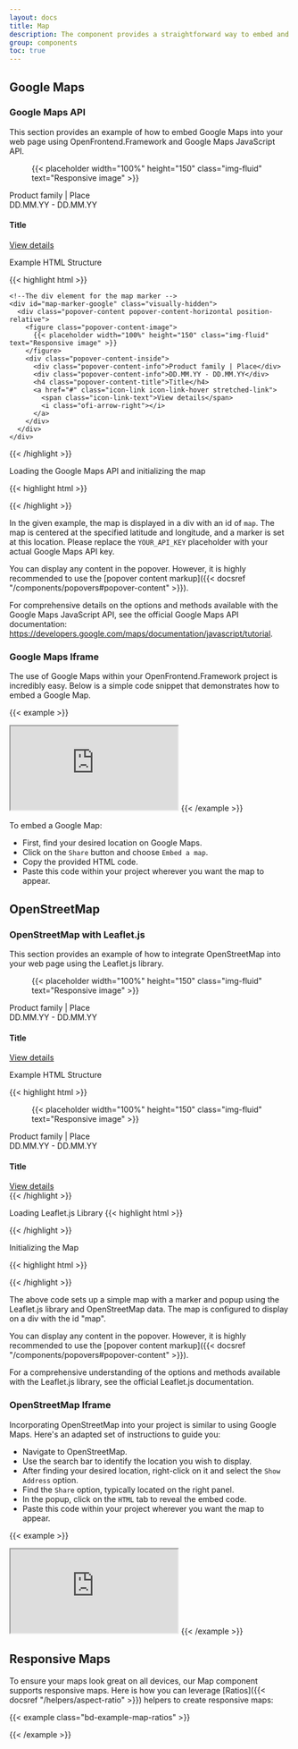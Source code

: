 ```yaml
---
layout: docs
title: Map
description: The component provides a straightforward way to embed and display interactive Google Maps and OpenStreetMap directly into your project.
group: components
toc: true
---
```


## Google Maps

### Google Maps API

This section provides an example of how to embed Google Maps into your web page using OpenFrontend.Framework and Google Maps JavaScript API.

<div class="bd-example">
  <div class="aspect aspect-16x9">
    <div id="map" class="overflow-hidden"></div>
  </div>

  <div id="map-marker-google" class="visually-hidden">
    <div class="popover-content popover-content-horizontal position-relative">
      <figure class="popover-content-image">
        {{< placeholder width="100%" height="150" class="img-fluid" text="Responsive image" >}}
      </figure>
      <div class="popover-content-inside">
        <div class="popover-content-info">Product family | Place</div>
        <div class="popover-content-info">DD.MM.YY - DD.MM.YY</div>
        <h4 class="popover-content-title">Title</h4>
        <a href="#" class="icon-link icon-link-hover stretched-link">
          <span class="icon-link-text">View details</span>
          <i class="ofi-arrow-right"></i>
        </a>
      </div>
    </div>
  </div>

  <script>
    (g=>{var h,a,k,p="The Google Maps JavaScript API",c="google",l="importLibrary",q="__ib__",m=document,b=window;b=b[c]||(b[c]={});var d=b.maps||(b.maps={}),r=new Set,e=new URLSearchParams,u=()=>h||(h=new Promise(async(f,n)=>{await (a=m.createElement("script"));e.set("libraries",[...r]+"");for(k in g)e.set(k.replace(/[A-Z]/g,t=>"_"+t[0].toLowerCase()),g[k]);e.set("callback",c+".maps."+q);a.src=`https://maps.${c}apis.com/maps/api/js?`+e;d[q]=f;a.onerror=()=>h=n(Error(p+" could not load."));a.nonce=m.querySelector("script[nonce]")?.nonce||"";m.head.append(a)}));d[l]?console.warn(p+" only loads once. Ignoring:",g):d[l]=(f,...n)=>r.add(f)&&u().then(()=>d[l](f,...n))})({
      key: "{{< param "google_map_api_key" >}}",
      v: "weekly",
      // Use the 'v' parameter to indicate the version to use (weekly, beta, alpha, etc.).
      // Add other bootstrap parameters as needed, using camel case.
    });
  </script>

  <script>
    let map

    async function initMap() {
      const { Map, InfoWindow } = await google.maps.importLibrary('maps');
      const { Marker } = await google.maps.importLibrary("marker");

      const position = {
        lat: 47.41340,
        lng: 9.34799,
      };

      map = new Map(document.getElementById('map'), {
        center: position,
        zoom: 14,
      });

      const infowindow = new InfoWindow({
        content: document.getElementById('map-marker-google').children[0],
        ariaLabel: "TSO AG",
      });

      const marker = new Marker({
        position: position,
        map: map,
        title: 'TSO AG',
      });

      marker.addListener("click", () => {
        infowindow.open({
          anchor: marker,
          map,
        });
      });
    }

    initMap()
  </script>
</div>

Example HTML Structure

{{< highlight html >}}
  <div>
    <!--The div element for the map -->
    <div class="aspect aspect-16x9">
      <div id="map" class="overflow-hidden"></div>
    </div>

    <!--The div element for the map marker -->
    <div id="map-marker-google" class="visually-hidden">
      <div class="popover-content popover-content-horizontal position-relative">
        <figure class="popover-content-image">
          {{< placeholder width="100%" height="150" class="img-fluid" text="Responsive image" >}}
        </figure>
        <div class="popover-content-inside">
          <div class="popover-content-info">Product family | Place</div>
          <div class="popover-content-info">DD.MM.YY - DD.MM.YY</div>
          <h4 class="popover-content-title">Title</h4>
          <a href="#" class="icon-link icon-link-hover stretched-link">
            <span class="icon-link-text">View details</span>
            <i class="ofi-arrow-right"></i>
          </a>
        </div>
      </div>
    </div>
  </div>
{{< /highlight >}}

Loading the Google Maps API and initializing the map

{{< highlight html >}}

<script>
  (g=>{var h,a,k,p="The Google Maps JavaScript API",c="google",l="importLibrary",q="__ib__",m=document,b=window;b=b[c]||(b[c]={});var d=b.maps||(b.maps={}),r=new Set,e=new URLSearchParams,u=()=>h||(h=new Promise(async(f,n)=>{await (a=m.createElement("script"));e.set("libraries",[...r]+"");for(k in g)e.set(k.replace(/[A-Z]/g,t=>"_"+t[0].toLowerCase()),g[k]);e.set("callback",c+".maps."+q);a.src=`https://maps.${c}apis.com/maps/api/js?`+e;d[q]=f;a.onerror=()=>h=n(Error(p+" could not load."));a.nonce=m.querySelector("script[nonce]")?.nonce||"";m.head.append(a)}));d[l]?console.warn(p+" only loads once. Ignoring:",g):d[l]=(f,...n)=>r.add(f)&&u().then(()=>d[l](f,...n))})({
    key: "YOUR_API_KEY",
    v: "weekly",
    // Use the 'v' parameter to indicate the version to use (weekly, beta, alpha, etc.).
    // Add other bootstrap parameters as needed, using camel case.
  });
</script>

<script>
  let map

  async function initMap() {
    const { Map, InfoWindow } = await google.maps.importLibrary('maps');
    const { Marker } = await google.maps.importLibrary("marker");

    const position = {
      lat: 47.41340,
      lng: 9.34799,
    };

    map = new Map(document.getElementById('map'), {
      center: position,
      zoom: 14,
    });

    const infowindow = new InfoWindow({
      content: document.getElementById('map-marker-google').children[0],
      ariaLabel: "TSO AG",
    });

    const marker = new Marker({
      position: position,
      map: map,
      title: 'TSO AG',
    });

    marker.addListener("click", () => {
      infowindow.open({
        anchor: marker,
        map,
      });
    });
  }

  initMap()
</script>

{{< /highlight >}}

In the given example, the map is displayed in a div with an id of `map`. The map is centered at the specified latitude and longitude, and a marker is set at this location. Please replace the `YOUR_API_KEY` placeholder with your actual Google Maps API key.

You can display any content in the popover. However, it is highly recommended to use the [popover content markup]({{< docsref "/components/popovers#popover-content" >}}).

For comprehensive details on the options and methods available with the Google Maps JavaScript API, see the official Google Maps API documentation: https://developers.google.com/maps/documentation/javascript/tutorial.

### Google Maps Iframe

The use of Google Maps within your OpenFrontend.Framework project is incredibly easy. Below is a simple code snippet that demonstrates how to embed a Google Map.

{{< example >}}
<iframe class="w-100 aspect aspect-16x9" src="https://maps.google.com/maps?hl=en&amp;q=TSO%20AG%2C%20F%C3%BCrstenlandstrasse%2053%2C%209000%20St.Gallen&amp;t=&amp;z=13&amp;iwloc=B&amp;output=embed" allowfullscreen="" loading="lazy" referrerpolicy="no-referrer-when-downgrade"></iframe>
{{< /example >}}

To embed a Google Map:

- First, find your desired location on Google Maps.
- Click on the `Share` button and choose `Embed a map`.
- Copy the provided HTML code.
- Paste this code within your project wherever you want the map to appear.

## OpenStreetMap

### OpenStreetMap with Leaflet.js

This section provides an example of how to integrate OpenStreetMap into your web page using the Leaflet.js library.

<div class="bd-example">
  <div class="aspect aspect-16x9">
    <div id="mapOpenStreetMap" class="overflow-hidden"></div>
  </div>

  <div id="map-marker-osm" class="visually-hidden">
    <div class="popover-content popover-content-horizontal position-relative">
      <figure class="popover-content-image">
        {{< placeholder width="100%" height="150" class="img-fluid" text="Responsive image" >}}
      </figure>
      <div class="popover-content-inside">
        <div class="popover-content-info">Product family | Place</div>
        <div class="popover-content-info">DD.MM.YY - DD.MM.YY</div>
        <h4 class="popover-content-title">Title</h4>
        <a href="#" class="icon-link icon-link-hover stretched-link">
          <span class="icon-link-text">View details</span>
          <i class="ofi-arrow-right"></i>
        </a>
      </div>
    </div>
  </div>

   <link rel="stylesheet" href="https://unpkg.com/leaflet@1.9.4/dist/leaflet.css"
     integrity="sha256-p4NxAoJBhIIN+hmNHrzRCf9tD/miZyoHS5obTRR9BMY="
     crossorigin=""/>

   <!-- Make sure you put this AFTER Leaflet's CSS -->
   <script src="https://unpkg.com/leaflet@1.9.4/dist/leaflet.js"
     integrity="sha256-20nQCchB9co0qIjJZRGuk2/Z9VM+kNiyxNV1lvTlZBo="
     crossorigin=""></script>

  <script>
  {
    const position = [47.41340, 9.34799];

    let map = L.map('mapOpenStreetMap', {
      zoomControl: false
    }).setView(position, 13);

     L.tileLayer('https://{s}.tile.openstreetmap.org/{z}/{x}/{y}.png', {
          maxZoom: 19,
          attribution: '&copy; <a href="https://www.openstreetmap.org/copyright">OpenStreetMap</a> contributors'
      }).addTo(map);

      L.control.zoom({
           position: 'bottomright'
      }).addTo(map);

     L.marker(position).addTo(map)
          .bindPopup(document.getElementById('map-marker-osm').children[0], { minWidth: 360, maxWidth: 360 });
  }
  </script>
</div>

Example HTML Structure

{{< highlight html >}}
<div>
  <!--The div element for the map -->
  <div class="aspect aspect-16x9">
    <div id="map" class="overflow-hidden"></div>
  </div>

  <!--The div element for the map marker -->
  <div id="map-marker-osm" class="visually-hidden">
    <div class="popover-content popover-content-horizontal position-relative">
      <figure class="popover-content-image">
        {{< placeholder width="100%" height="150" class="img-fluid" text="Responsive image" >}}
      </figure>
      <div class="popover-content-inside">
        <div class="popover-content-info">Product family | Place</div>
        <div class="popover-content-info">DD.MM.YY - DD.MM.YY</div>
        <h4 class="popover-content-title">Title</h4>
        <a href="#" class="icon-link icon-link-hover stretched-link">
          <span class="icon-link-text">View details</span>
          <i class="ofi-arrow-right"></i>
        </a>
      </div>
    </div>
  </div>
</div>
{{< /highlight >}}

Loading Leaflet.js Library
{{< highlight html >}}
<link rel="stylesheet" href="https://unpkg.com/leaflet@1.9.4/dist/leaflet.css"
 integrity="sha256-p4NxAoJBhIIN+hmNHrzRCf9tD/miZyoHS5obTRR9BMY="
 crossorigin=""/>

<!-- Make sure you put this AFTER Leaflet's CSS -->
<script src="https://unpkg.com/leaflet@1.9.4/dist/leaflet.js"
 integrity="sha256-20nQCchB9co0qIjJZRGuk2/Z9VM+kNiyxNV1lvTlZBo="
 crossorigin=""></script>
{{< /highlight >}}

Initializing the Map

{{< highlight html >}}
<script>
{
  const position = [47.41340, 9.34799];

  let map = L.map('map', {
    zoomControl: false
  }).setView(position, 13);

  L.tileLayer('https://{s}.tile.openstreetmap.org/{z}/{x}/{y}.png', {
    maxZoom: 19,
    attribution: '&copy; <a href="https://www.openstreetmap.org/copyright">OpenStreetMap</a> contributors'
  }).addTo(map);

  L.control.zoom({
    position: 'bottomright'
  }).addTo(map);

  L.marker(position).addTo(map)
    .bindPopup(document.getElementById('map-marker-osm').children[0], { minWidth: 360, maxWidth: 360 });
}
</script>
{{< /highlight >}}

The above code sets up a simple map with a marker and popup using the Leaflet.js library and OpenStreetMap data. The map is configured to display on a div with the id "map".

You can display any content in the popover. However, it is highly recommended to use the [popover content markup]({{< docsref "/components/popovers#popover-content" >}}).

For a comprehensive understanding of the options and methods available with the Leaflet.js library, see the official Leaflet.js documentation.

### OpenStreetMap Iframe

Incorporating OpenStreetMap into your project is similar to using Google Maps. Here's an adapted set of instructions to guide you:

- Navigate to OpenStreetMap.
- Use the search bar to identify the location you wish to display.
- After finding your desired location, right-click on it and select the `Show Address` option.
- Find the `Share` option, typically located on the right panel.
- In the popup, click on the `HTML` tab to reveal the embed code.
- Paste this code within your project wherever you want the map to appear.

{{< example >}}
<iframe class="w-100 aspect aspect-16x9" src="https://www.openstreetmap.org/export/embed.html?bbox=9.311041831970217%2C47.39439835079049%2C9.384942054748537%2C47.432383951962365&amp;layer=mapnik&amp;marker=47.413394576333644%2C9.347991943359375" loading="lazy"></iframe>
{{< /example >}}

## Responsive Maps

To ensure your maps look great on all devices, our Map component supports responsive maps. Here is how you can leverage [Ratios]({{< docsref "/helpers/aspect-ratio" >}}) helpers to create responsive maps:

{{< example class="bd-example-map-ratios" >}}
<div class="aspect aspect-1x1">
  <div id="map1" class="overflow-hidden"></div>
</div>

<div class="aspect aspect-4x3">
  <div id="map2" class="overflow-hidden"></div>
</div>

<div class="aspect aspect-16x9">
  <div id="map3" class="overflow-hidden"></div>
</div>

<div class="aspect aspect-21x9">
  <div id="map4" class="overflow-hidden"></div>
</div>

<script>
  // Generate Google Maps to #map1 and #map2
  async function initGoogleMap(id) {
    const { Map, InfoWindow } = await google.maps.importLibrary('maps');
    const { Marker } = await google.maps.importLibrary("marker");

    const position = {
      lat: 47.41340,
      lng: 9.34799,
    };

    const map = new Map(document.getElementById(id), {
      center: position,
      zoom: 14,
    });

    const infowindow = new InfoWindow({
      content: '<b>TSO AG</b><br>Fürstenlandstrasse 53<br>9000 St.Gallen',
      ariaLabel: "TSO AG",
    });

    const marker = new Marker({
      position: position,
      map: map,
      title: 'TSO AG',
    });

    marker.addListener("click", () => {
      infowindow.open({
        anchor: marker,
        map,
      });
    });
  }

  initGoogleMap('map1');
  initGoogleMap('map2');

  // Generate OpenStreetMap to #map3 and #map4
  function initOpenStreetMap(id) {
    const position = [47.41340, 9.34799];

    let map = L.map(id, {
      zoomControl: false
    }).setView(position, 13);

    L.tileLayer('https://{s}.tile.openstreetmap.org/{z}/{x}/{y}.png', {
      maxZoom: 19,
      attribution: '&copy; <a href="https://www.openstreetmap.org/copyright">OpenStreetMap</a> contributors'
    }).addTo(map);

    L.control.zoom({
      position: 'bottomright'
    }).addTo(map);

    L.marker(position).addTo(map)
      .bindPopup("<b>TSO AG</b><br>Fürstenlandstrasse 53<br>9000 St.Gallen");
  }

  initOpenStreetMap('map3');
  initOpenStreetMap('map4');
</script>
{{< /example >}}
